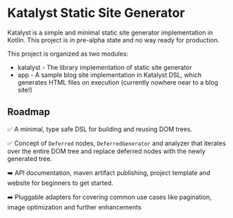 # Katalyst Static Site Generator

Katalyst is a simple and minimal static site generator implementation in Kotlin. This project is in pre-alpha state and no way ready for production. 


This project is organized as two modules:

* katalyst - The library implementation of static site generator
* app - A sample blog site implementation in Katalyst DSL, which generates HTML files on execution (currently nowhere near to a blog site!)

## Roadmap

✅ A minimal, type safe DSL for building and reusing DOM trees.


✅ Concept of `Deferred` nodes, `DeferredGenerator` and analyzer that iterates over the entire DOM tree and replace deferred nodes with the newly generated tree.


➡️ API documentation, maven artifact publishing, project template and website for beginners to get started.


➡️ Pluggable adapters for covering common use cases like pagination, image optimization and further enhancements